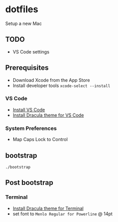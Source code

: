 # dotfiles
Setup a new Mac

## TODO
* VS Code settings

## Prerequisites
* Download Xcode from the App Store
* Install developer tools `xcode-select --install`
### VS Code
* [Install VS Code](https://code.visualstudio.com)
* [Install Dracula theme for VS Code](https://github.com/dracula/visual-studio-code)
### System Preferences
* Map Caps Lock to Control

## bootstrap
```
./bootstrap
```

## Post bootstrap
### Terminal
* [Install Dracula theme for Terminal](https://github.com/dracula/terminal-app)
* set font to `Menlo Regular for Powerline` @ 14pt
